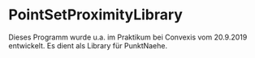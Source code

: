 # PointSetProximityLibrary
Dieses Programm wurde u.a. im Praktikum bei Convexis vom 20.9.2019 entwickelt. Es dient als Library für PunktNaehe.
